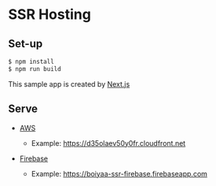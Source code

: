 # SSR Hosting

## Set-up

```sh
$ npm install
$ npm run build
```

This sample app is created by [Next.js](https://github.com/zeit/next.js/)

## Serve

* [AWS](use-aws.md)
  * Example: https://d35olaev50y0fr.cloudfront.net

* [Firebase](use-firebase.md)
  * Example: https://boiyaa-ssr-firebase.firebaseapp.com

